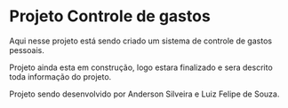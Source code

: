 # Projeto Controle de gastos

Aqui nesse projeto está sendo criado um sistema de controle de gastos pessoais.

Projeto ainda esta em construção, logo estara finalizado e sera descrito toda informação do projeto.

Projeto sendo desenvolvido por Anderson Silveira e Luiz Felipe de Souza.
